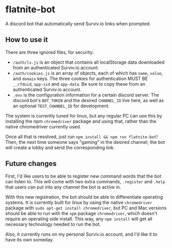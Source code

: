 # flatnite-bot

A discord bot that automatically send Surviv.io links when prompted.

## How to use it

There are three ignored files, for security:

- `/auth/ls.js` is an object that contains all localStorage data downloaded from an authenticated Surviv.io account.
- `/auth/cookies.js` is an array of objects, each of which has `name`, `value`, and `domain` keys. The three cookies for authentication MUST BE `__cfduid`, `app-sid` and `app-data`. Be sure to copy these from an authenticated Surviv.io account.
- `.env` is the configuration information for a certain discord server. The discord bot's `BOT_TOKEN` and the desired `CHANNEL_ID` live here, as well as an optional `TEST_CHANNEL_ID` for development.

The system is currently tuned for linux, but any regular PC can use this by installing the npm `chromedriver` package and using that, rather than the native chromedriver currently used.

Once all that is resolved, just run `npm install && npm run flatnite-bot`! Then, the next time someone says "gaming" in the desired channel, the bot will create a lobby and send the corresponding link.

## Future changes

First, I'd like users to be able to register new command words that the bot can listen to. This will come with two extra commands, `.register` and `.help` that users can put into any channel the bot is active in.

With this new registration, the bot should be able to differentiate operating systems. It is currently built for linux by using the native `chromedriver` package with `sudo apt-get install chromedriver`, but PC and Mac versions should be able to run with the `npm` package `chromedriver`, which doesn't require an operating side install. This way, any `npm install` will get all necessary technology needed to run the bot.

Also, it currently runs on my personal Surviv.io account, and I'd like it to have its own someday.
